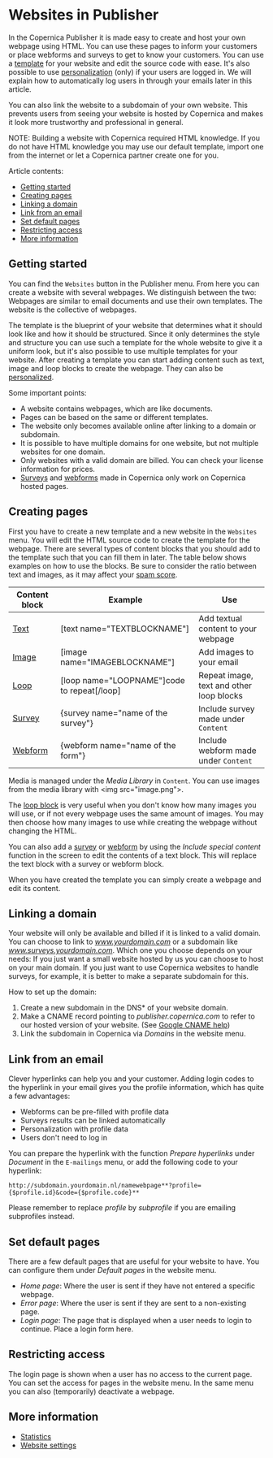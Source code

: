 # Websites in Publisher

In the Copernica Publisher it is made easy to create and host your own 
webpage using HTML. You can use these pages to inform your customers or place webforms 
and surveys to get to know your customers. You can use a [template](./templates) 
for your website and edit the source code with ease. It's also possible 
to use [personalization](./personalization) (only) if your users are logged in. 
We will explain how to automatically log users in through your emails later 
in this article.

You can also link the website to a subdomain of your own website. This 
prevents users from seeing your website is hosted by Copernica and makes 
it look more trustworthy and professional in general.

NOTE: Building a website with Copernica required HTML knowledge. If you 
do not have HTML knowledge you may use our default template, import one 
from the internet or let a Copernica partner create one for you.

Article contents:

* [Getting started](./websites#getting-started)
* [Creating pages](./websites#creating-pages)
* [Linking a domain](./websites#linking-a-domain)
* [Link from an email](./websites#link-from-an-email)
* [Set default pages](./websites#set-default-pages)
* [Restricting access](./websites#restricting-access)
* [More information](./websites#more-information)

## Getting started

You can find the `Websites` button in the Publisher menu. From here you 
can create a website with several webpages. We distinguish between the two: 
Webpages are similar to email documents and use their own templates. The 
website is the collective of webpages. 

The template is the blueprint of your website that determines what it 
should look like and how it should be structured. Since it only 
determines the style and structure you can use such a template for the whole website 
to give it a uniform look, but it's also possible to use multiple 
templates for your website. After creating a template you can start 
adding content such as text, image and loop blocks to create the webpage. 
They can also be [personalized](./personalization).

Some important points:
* A website contains webpages, which are like documents.
* Pages can be based on the same or different templates.
* The website only becomes available online after linking to a domain or 
subdomain.
* It is possible to have multiple domains for one website, but not multiple 
websites for one domain. 
* Only websites with a valid domain are billed. You can check your license 
information for prices.
* [Surveys](./surveys) and [webforms](./webforms) made in Copernica 
only work on Copernica hosted pages.

## Creating pages

First you have to create a new template and a new website in the `Websites` 
menu. You will edit the HTML source code to create the template for the 
webpage. There are several types of content blocks that you should add 
to the template such that you can fill them in later. The table below 
shows examples on how to use the blocks. Be sure to consider the ratio 
between text and images, as it may affect your [spam score](./some-tips-to-lower-your-email-spam-score).

| Content block         | Example                                                           | Use                                      |
|-----------------------|-------------------------------------------------------------------|------------------------------------------|
| [Text](./text-tag)    | [text name="TEXTBLOCKNAME"]                                       | Add textual content to your webpage      |
| [Image](./image-tag)  | [image name="IMAGEBLOCKNAME"]                                     | Add images to your email                 |
| [Loop](./loop-tag)    | [loop name="LOOPNAME"]code to repeat[/loop]                       | Repeat image, text and other loop blocks |
| [Survey](./surveys)   | {survey name="name of the survey"}                                | Include survey made under `Content`      |
| [Webform](./webforms) | {webform name="name of the form"}                                 | Include webform made under `Content`     |

Media is managed under the *Media Library* in `Content`. You can use 
images from the media library with <img src="image.png"\>.

The [loop block](./loop-tag) is very useful when you don't know how many images you will use, 
or if not every webpage uses the same amount of images. You may then choose 
how many images to use while creating the webpage without changing the HTML.

You can also add a [survey](./surveys) or [webform](./webform) by using 
the *Include special content* function in the screen to edit the 
contents of a text block. This will replace the text block with a survey 
or webform block.

When you have created the template you can simply create a webpage and edit 
its content.

## Linking a domain

Your website will only be available and billed if it is linked to a valid domain. 
You can choose to link to *www.yourdomain.com* or a subdomain like 
*www.surveys.yourdomain.com*. Which one you choose depends on your needs: 
If you just want a small website hosted by us you can choose to host on 
your main domain. If you just want to use Copernica websites to handle 
surveys, for example, it is better to make a separate subdomain for this.

How to set up the domain:
1. Create a new subdomain in the DNS* of your website domain.
2. Make a CNAME record pointing to *publisher.copernica.com* to refer 
to our hosted version of your website. (See [Google CNAME help](https://support.google.com/a/answer/47283?hl=en))
3. Link the subdomain in Copernica via *Domains* in the website menu.

## Link from an email

Clever hyperlinks can help you and your customer. Adding login codes to 
the hyperlink in your email gives you the profile information, which 
has quite a few advantages:

* Webforms can be pre-filled with profile data
* Surveys results can be linked automatically
* Personalization with profile data
* Users don't need to log in

You can prepare the hyperlink with the function *Prepare hyperlinks* 
under *Document* in the `E-mailings` menu, or add the following code to 
your hyperlink:

`http://subdomain.yourdomain.nl/namewebpage**?profile={$profile.id}&code={$profile.code}**`

Please remember to replace *profile* by *subprofile* if you are emailing 
subprofiles instead.

## Set default pages

There are a few default pages that are useful for your website to have. 
You can configure them under *Default pages* in the website menu.

* *Home page*: Where the user is sent if they have not entered a specific 
webpage.
* *Error page*: Where the user is sent if they are sent to a non-existing 
page.
* *Login page*: The page that is displayed when a user needs to login 
to continue. Place a login form here.

## Restricting access

The login page is shown when a user has no access to the current page. You 
can set the access for pages in the website menu. In the same menu you 
can also (temporarily) deactivate a webpage.

## More information

- [Statistics](./statistics)
- [Website settings](./websites-settings)
